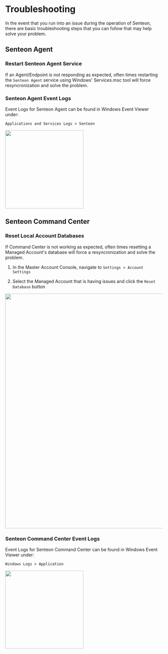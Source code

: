 # Troubleshooting

In the event that you run into an issue during the operation of Senteon, there are basic troubleshooting steps that you can follow that may help solve your problem.

## Senteon Agent

### Restart Senteon Agent Service

If an Agent/Endpoint is not responding as expected, often times restarting the `Senteon Agent` service using Windows' Services.msc tool will force resyncronization and solve the problem.

### Senteon Agent Event Logs

Event Logs for Senteon Agent can be found in Windows Event Viewer under:

`Applications and Services Logs > Senteon`

<img src="../images/SenteonAgentEventLog.png" width="250">

## Senteon Command Center

### Reset Local Account Databases

If Command Center is not working as expected, often times resetting a Managed Account's database will force a resyncronization and solve the problem.

1. In the Master Account Console, navigate to `Settings > Account Settings`

2. Select the Managed Account that is having issues and click the `Reset Database` button

<img src="../images/CCResetLocalAccountDB.png" width="750">


### Senteon Command Center Event Logs

Event Logs for Senteon Command Center can be found in Windows Event Viewer under:

`Windows Logs > Application`

<img src="../images/SenteonCCEventLog.png" width="250">
